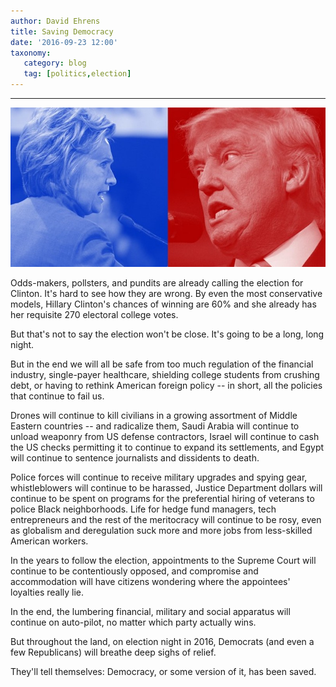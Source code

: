 ```yaml
---
author: David Ehrens
title: Saving Democracy
date: '2016-09-23 12:00'
taxonomy:
   category: blog
   tag: [politics,election]
---
```

---
![](outcome.jpg)

Odds-makers, pollsters, and pundits are already calling the election for Clinton. It's hard to see how they are wrong. By even the most conservative models, Hillary Clinton's chances of winning are 60% and she already has her requisite 270 electoral college votes.

But that's not to say the election won't be close. It's going to be a long, long night.

But in the end we will all be safe from too much regulation of the financial industry, single-payer healthcare, shielding college students from crushing debt, or having to rethink American foreign policy -- in short, all the policies that continue to fail us.

Drones will continue to kill civilians in a growing assortment of Middle Eastern countries -- and radicalize them, Saudi Arabia will continue to unload weaponry from US defense contractors, Israel will continue to cash the US checks permitting it to continue to expand its settlements, and Egypt will continue to sentence journalists and dissidents to death.

Police forces will continue to receive military upgrades and spying gear, whistleblowers will continue to be harassed, Justice Department dollars will continue to be spent on programs for the preferential hiring of veterans to police Black neighborhoods. Life for hedge fund managers, tech entrepreneurs and the rest of the meritocracy will continue to be rosy, even as globalism and deregulation suck more and more jobs from less-skilled American workers.

In the years to follow the election, appointments to the Supreme Court will continue to be contentiously opposed, and compromise and accommodation will have citizens wondering where the appointees' loyalties really lie.

In the end, the lumbering financial, military and social apparatus will continue on auto-pilot, no matter which party actually wins.

But throughout the land, on election night in 2016, Democrats (and even a few Republicans) will breathe deep sighs of relief. 

They'll tell themselves: Democracy, or some version of it, has been saved.

